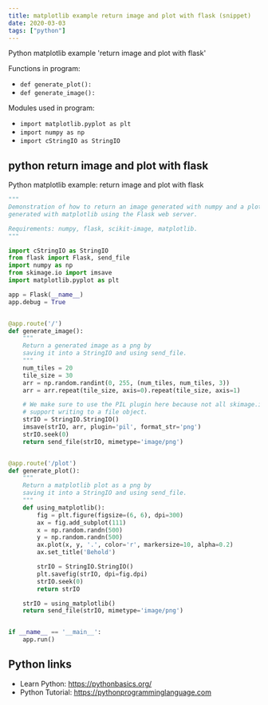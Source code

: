 ```yaml
---
title: matplotlib example return image and plot with flask (snippet)
date: 2020-03-03
tags: ["python"]
---
```

Python matplotlib example 'return image and plot with flask'

Functions in program: 
* `def generate_plot():`
* `def generate_image():`

Modules used in program: 
* `import matplotlib.pyplot as plt`
* `import numpy as np`
* `import cStringIO as StringIO`

## python return image and plot with flask

Python matplotlib example: return image and plot with flask

```python
"""
Demonstration of how to return an image generated with numpy and a plot
generated with matplotlib using the Flask web server.

Requirements: numpy, flask, scikit-image, matplotlib.
"""

import cStringIO as StringIO
from flask import Flask, send_file
import numpy as np
from skimage.io import imsave
import matplotlib.pyplot as plt

app = Flask(__name__)
app.debug = True


@app.route('/')
def generate_image():
    """
    Return a generated image as a png by
    saving it into a StringIO and using send_file.
    """
    num_tiles = 20
    tile_size = 30
    arr = np.random.randint(0, 255, (num_tiles, num_tiles, 3))
    arr = arr.repeat(tile_size, axis=0).repeat(tile_size, axis=1)

    # We make sure to use the PIL plugin here because not all skimage.io plugins
    # support writing to a file object.
    strIO = StringIO.StringIO()
    imsave(strIO, arr, plugin='pil', format_str='png')
    strIO.seek(0)
    return send_file(strIO, mimetype='image/png')


@app.route('/plot')
def generate_plot():
    """
    Return a matplotlib plot as a png by
    saving it into a StringIO and using send_file.
    """
    def using_matplotlib():
        fig = plt.figure(figsize=(6, 6), dpi=300)
        ax = fig.add_subplot(111)
        x = np.random.randn(500)
        y = np.random.randn(500)
        ax.plot(x, y, '.', color='r', markersize=10, alpha=0.2)
        ax.set_title('Behold')

        strIO = StringIO.StringIO()
        plt.savefig(strIO, dpi=fig.dpi)
        strIO.seek(0)
        return strIO

    strIO = using_matplotlib()
    return send_file(strIO, mimetype='image/png')


if __name__ == '__main__':
    app.run()


```

## Python links

- Learn Python: https://pythonbasics.org/
- Python Tutorial: https://pythonprogramminglanguage.com
